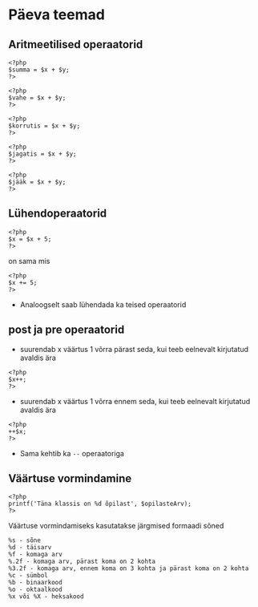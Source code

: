 # Päeva teemad
## Aritmeetilised operaatorid
```
<?php
$summa = $x + $y;
?>
```
```
<?php
$vahe = $x + $y;
?>
```
```
<?php
$korrutis = $x + $y;
?>
```
```
<?php
$jagatis = $x + $y;
?>
```
```
<?php
$jääk = $x + $y;
?>
```
## Lühendoperaatorid
```
<?php
$x = $x + 5;
?>
```
on sama mis
```
<?php
$x += 5;
?>
```
* Analoogselt saab lühendada ka teised operaatorid
## post ja pre operaatorid
* suurendab x väärtus 1 võrra pärast seda, kui teeb eelnevalt kirjutatud avaldis ära
```
<?php
$x++;
?>
```
* suurendab x väärtus 1 võrra ennem seda, kui teeb eelnevalt kirjutatud avaldis ära
```
<?php
++$x;
?>
```
* Sama kehtib ka  ```--``` operaatoriga
## Väärtuse vormindamine
```
<?php
printf('Täna klassis on %d õpilast', $opilasteArv);
?>
```
Väärtuse vormindamiseks kasutatakse järgmised formaadi sõned
```
%s - sõne
%d - täisarv
%f - komaga arv
%.2f - komaga arv, pärast koma on 2 kohta
%3.2f - komaga arv, ennem koma on 3 kohta ja pärast koma on 2 kohta
%c - sümbol
%b - binaarkood
%o - oktaalkood
%x või %X - heksakood
```

